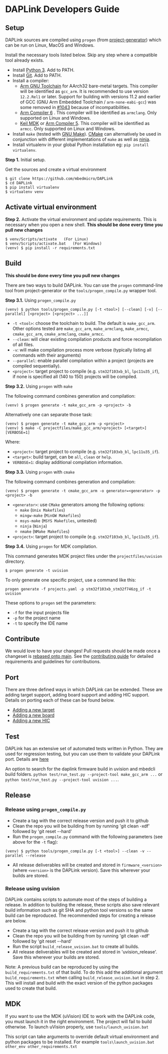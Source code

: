 # DAPLink Developers Guide

## Setup

DAPLink sources are compiled using `progen` (from [project-generator](https://github.com/project-generator/project_generator)) which can be run on Linux, MacOS and Windows.

Install the necessary tools listed below. Skip any step where a compatible tool already exists.

* Install [Python 3](https://www.python.org/downloads/). Add to PATH.
* Install [Git](https://git-scm.com/downloads). Add to PATH.
* Install a compiler:
    * [Arm GNU Toolchain](https://developer.arm.com/tools-and-software/open-source-software/developer-tools/gnu-toolchain) for AArch32 bare-metal targets. This compiler will be identified as `gcc_arm`. It is recommended to use version `12.2.Rel1` or later. Support for building with versions 11.2 and earlier of GCC (GNU Arm Embedded Toolchain / `arm-none-eabi-gcc`) was some removed in [#1043](https://github.com/ARMmbed/DAPLink/pull/1043) because of incompatibilities.
    * [Arm Compiler 6](https://developer.arm.com/tools-and-software/embedded/arm-compiler) . This compiler will be identified as `armclang`. Only supported on Linux and Windows.
    * [Keil MDK](https://developer.arm.com/tools-and-software/embedded/keil-mdk) or [Arm Compiler 5](https://developer.arm.com/tools-and-software/embedded/arm-compiler/downloads/legacy-compilers#arm-compiler-5). This compiler will be identified as `armcc`. Only supported on Linux and Windows.
* Install `make` (tested with [GNU Make](https://www.gnu.org/software/make)). [CMake](https://cmake.org) can alternatively be used in conjunction with different implementations of `make` as well as [ninja](https://ninja-build.org).
* Install virtualenv in your global Python installation eg: `pip install virtualenv`.

**Step 1.** Initial setup.

Get the sources and create a virtual environment

```
$ git clone https://github.com/mbedmicro/DAPLink
$ cd DAPLink
$ pip install virtualenv
$ virtualenv venv
```

## Activate virtual environment
**Step 2.** Activate the virtual environment and update requirements. This is necessary when you open a new shell. **This should be done every time you pull new changes**

```
$ venv/Scripts/activate   (For Linux)
$ venv/Scripts/activate.bat   (For Windows)
(venv) $ pip install -r requirements.txt
```

## Build
**This should be done every time you pull new changes**

There are two ways to build DAPLink. You can use the `progen` command-line tool from project-generator or the `tools/progen_compile.py` wrapper tool.

**Step 3.1.** Using `progen_compile.py`

```
(venv) $ python tools/progen_compile.py [-t <tool>] [--clean] [-v] [--parallel] [<project> [<project> ...]]
```

* `-t <tool>`: choose the toolchain to build. The default is `make_gcc_arm`. Other options tested are `make_gcc_arm`, `make_armclang`, `make_armcc`, `cmake_gcc_arm`, `cmake_armclang`, `cmake_armcc`.
* `--clean`: will clear existing compilation products and force recompilation of all files.
* `-v`: will make compilation process more verbose (typically listing all commands with their arguments)
* `--parallel`: enable parallel compilation within a project (projects are compiled sequentially).
* `<project>`: target project to compile (e.g. `stm32f103xb_bl`, `lpc11u35_if`), if none is specified all (140 to 150) projects will be compiled.

**Step 3.2.** Using `progen` with `make`

The following command combines generation and compilation:

```
(venv) $ progen generate -t make_gcc_arm -p <project> -b
```

Alternatively one can separate those task:
```
(venv) $ progen generate -t make_gcc_arm -p <project>
(venv) $ make -C projectfiles/make_gcc_arm/<project> [<target>] [VERBOSE=1]
```
Where:
* `<project>`: target project to compile (e.g. `stm32f103xb_bl`, `lpc11u35_if`).
* `<target>`: build target, can be `all`, `clean` or `help`.
* `VERBOSE=1`: display additional compilation information.

**Step 3.3.** Using `progen` with `cmake`

The following command combines generation and compilation:

```
(venv) $ progen generate -t cmake_gcc_arm -o generator=<generator> -p <project> -b
```
* `<generator>`: use `CMake` generators among the following options:
    * `make` (`Unix Makefiles`)
    * `mingw-make` (`MinGW Makefiles`)
    * `msys-make` (`MSYS Makefiles`, untested)
    * `ninja` (`Ninja`)
    * `nmake` (`NMake Makefiles`)
* `<project>`: target project to compile (e.g. `stm32f103xb_bl`, `lpc11u35_if`).

**Step 3.4.** Using `progen` for MDK compilation.

This command generates MDK project files under the `projectfiles/uvision` directory.
```
$ progen generate -t uvision
```

To only generate one specific project, use a command like this:
```
progen generate -f projects.yaml -p stm32f103xb_stm32f746zg_if -t uvision
```
These options to `progen` set the parameters:
- `-f` for the input projects file
- `-p` for the project name
- `-t` to specify the IDE name

## Contribute
We would love to have your changes! Pull requests should be made once a changeset is [rebased onto main](https://www.atlassian.com/git/tutorials/merging-vs-rebasing/workflow-walkthrough). See the [contributing guide](../CONTRIBUTING.md) for detailed requirements and guidelines for contributions.

## Port
There are three defined ways in which DAPLink can be extended. These are adding target support, adding board support and adding HIC support. Details on porting each of these can be found below.

* [Adding a new target](PORT_TARGET_FAMILY.md)
* [Adding a new board](PORT_BOARD.md)
* [Adding a new HIC](PORT_HIC.md)

## Test
DAPLink has an extensive set of automated tests written in Python. They are used for regression testing, but you can use them to validate your DAPLink port. Details are [here](AUTOMATED_TESTS.md)

An option to search for the daplink firmware build in uvision and mbedcli build folders.
`python test/run_test.py --project-tool make_gcc_arm ...` or `python test/run_test.py --project-tool uvision ...`.

## Release

### Release using `progen_compile.py`

* Create a tag with the correct release version and push it to github
* Clean the repo you will be building from by running 'git clean -xdf' followed by 'git reset --hard'
* Run the `progen_compile.py` command with the following parameters (see above for the `-t` flag):
```
(venv) $ python tools/progen_compile.py [-t <tool>] --clean -v --parallel --release
```
* All release deliverables will be created and stored in `firmware_<version>` (where `<version>` is the DAPLink version). Save this wherever your builds are stored.

### Release using uvision

DAPLink contains scripts to automate most of the steps of building a release. In addition to building the release, these scripts also save relevant build information such as git SHA and python tool versions so the same build can be reproduced. The recommended steps for creating a release are below.

* Create a tag with the correct release version and push it to github
* Clean the repo you will be building from by running 'git clean -xdf' followed by 'git reset --hard'
* Run the script ``build_release_uvision.bat`` to create all builds.
* All release deliverables will be created and stored in 'uvision_release'. Save this wherever your builds are stored.

Note: A previous build can be reproduced by using the ``build_requirements.txt`` of that build.
To do this add the additional argument ``build_requirements.txt`` when calling ``build_release_uvision.bat`` in step 2.
This will install and build with the exact version of the python packages used to create that build.

## MDK
If you want to use the MDK (uVision) IDE to work with the DAPLink code, you must launch it in the right environment. The project will fail to build otherwise. To launch uVision properly, use ``tools/launch_uvision.bat``

This script can take arguments to override default virtual environment and python packages to be installed. For example `tools\launch_uvision.bat other_env other_requirements.txt`
